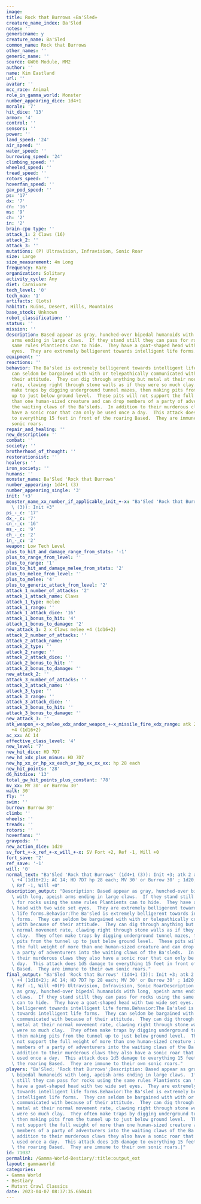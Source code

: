 ```yaml
---
image: 
title: Rock that Burrows «Ba'Sled»
creature_name_index: Ba'Sled
notes: ''
genericname: y
creature_name: Ba'Sled
common_name: Rock that Burrows
other_names: ''
generic_name: ''
source: GW06 Module, MM2
author: ''
name: Kim Eastland
url: ''
avatar: ''
mcc_race: Animal
role_in_gamma_world: Monster
number_appearing_dice: 1d4+1
morale: '7'
hit_dice: '13'
armor: '4'
control: ''
sensors: ''
power: ''
land_speed: '24'
air_speed: ''
water_speed: ''
burrowing_speed: '24'
climbing_speed: ''
wheeled_speed: ''
tread_speed: ''
rotors_speed: ''
hoverfan_speed: ''
gav_pod_speed: ''
ps: '17'
dx: '7'
cn: '16'
ms: '9'
ch: '2'
in: '2'
brain-cpu type: ''
attack_1: 2 Claws (16)
attack_2: ''
attack_3: ''
mutations: (P) Ultravision, Infravision, Sonic Roar
size: Large
size_measurement: 4m Long
frequency: Rare
organization: Solitary
activity_cycle: Any
diet: Carnivore
tech_level: '0'
tech_max: '1'
artifacts: (Lots)
habitat: Ruins, Desert, Hills, Mountains
base_stock: Unknown
robot_classification: ''
status: ''
mission: ''
description: Based appear as gray, hunched-over bipedal humanoids with long, apeish
  arms ending in large claws.  If they stand still they can pass for rocks using the
  same rules Plantients can to hide.  They have a goat-shaped head with two wide set
  eyes.  They are extremely belligerent towards intelligent life forms.
equipment: ''
reactions: ''
behavior: The Ba'sled is extremely belligerent towards intelligent life forms.  They
  can seldom be bargained with with or telepathically communicated with because of
  their attitude.  They can dig through anything but metal at their normal movement
  rate, clawing right through stone walls as if they were so much clay.  They often
  make traps by digging underground tunnel mazes, then making pits from the tunnel
  up to just below ground level.  These pits will not support the full weight of more
  than one human-sized creature and can drop members of a party of adventurers into
  the waiting claws of the Ba'sleds.  In addition to their murderous claws they also
  have a sonic roar that can only be used once a day.  This attack does 1d5 damage
  to everything 15 feet in front of the roaring Based.  They are immune to their own
  sonic roars.
repair_and_healing: ''
new_description: ''
combat: ''
society: ''
brotherhood_of_thought: ''
restorationsist: ''
healers: ''
iron_society: ''
humans: ''
monster_name: Ba'Sled 'Rock that Burrows'
number_appearing: 1d4+1 (3)
number_appearing_single: '3'
init: '+3'
monster_name_xx_number_if_applicable_init_+-x: "Ba'Sled 'Rock that Burrows' (1d4+1\
  \ (3)): Init +3"
ps_-_c: '17'
dx_-_c: '7'
cn_-_c: '16'
ms_-_c: '9'
ch_-_c: '2'
in_-_c: '2'
weapon: Low Tech Level
plus_to_hit_and_damage_range_from_stats: '-1'
plus_to_range_from_level: ''
plus_to_range: '1'
plus_to_hit_and_damage_melee_from_stats: '2'
plus_to_melee_from_level: ''
plus_to_melee: '4'
plus_to_generic_attack_from_level: '2'
attack_1_number_of_attacks: '2'
attack_1_attack_name: Claws
attack_1_type: melee
attack_1_range: ''
attack_1_attack_dice: '16'
attack_1_bonus_to_hit: '4'
attack_1_bonus_to_damage: '2'
new_attack_1: 2 x Claws melee +4 (1d16+2)
attack_2_number_of_attacks: ''
attack_2_attack_name: ''
attack_2_type: ''
attack_2_range: ''
attack_2_attack_dice: ''
attack_2_bonus_to_hit: ''
attack_2_bonus_to_damage: ''
new_attack_2: ''
attack_3_number_of_attacks: ''
attack_3_attack_name: ''
attack_3_type: ''
attack_3_range: ''
attack_3_attack_dice: ''
attack_3_bonus_to_hit: ''
attack_3_bonus_to_damage: ''
new_attack_3: ''
atk_weapon_+-x_melee_xdx_andor_weapon_+-x_missile_fire_xdx_range: atk 2 x claws melee
  +4 (1d16+2)
ac_xx: AC 14
effective_class_level: '4'
new_level: '7'
new_hit_dice: HD 7D7
new_hd_xdx_plus_minus: HD 7D7
new_hp_xx_or_hp_xx_each_or_hp_xx_xx_xx: hp 28 each
new_hit_points: '28'
d6_hitdice: '13'
total_gw_hit_points_plus_constant: '78'
mv_xx: MV 30' or Burrow 30'
walk: 30'
fly: ''
swim: ''
burrow: Burrow 30'
climb: ''
wheels: ''
treads: ''
rotors: ''
hoverfans: ''
gravpods: ''
new_action_dice: 1d20
sv_fort_+-x_ref_+-x_will_+-x: SV Fort +2, Ref -1, Will +0
fort_save: '2'
ref_save: '-1'
will: '0'
normal_text: "Ba'Sled 'Rock that Burrows' (1d4+1 (3)): Init +3; atk 2 x claws melee\
  \ +4 (1d16+2); AC 14; HD 7D7 hp 28 each; MV 30' or Burrow 30' ; 1d20; SV Fort +2,\
  \ Ref -1, Will +0"
description_output: "Description: Based appear as gray, hunched-over bipedal humanoids\
  \ with long, apeish arms ending in large claws.  If they stand still they can pass\
  \ for rocks using the same rules Plantients can to hide.  They have a goat-shaped\
  \ head with two wide set eyes.  They are extremely belligerent towards intelligent\
  \ life forms.Behavior:The Ba'sled is extremely belligerent towards intelligent life\
  \ forms.  They can seldom be bargained with with or telepathically communicated\
  \ with because of their attitude.  They can dig through anything but metal at their\
  \ normal movement rate, clawing right through stone walls as if they were so much\
  \ clay.  They often make traps by digging underground tunnel mazes, then making\
  \ pits from the tunnel up to just below ground level.  These pits will not support\
  \ the full weight of more than one human-sized creature and can drop members of\
  \ a party of adventurers into the waiting claws of the Ba'sleds.  In addition to\
  \ their murderous claws they also have a sonic roar that can only be used once a\
  \ day.  This attack does 1d5 damage to everything 15 feet in front of the roaring\
  \ Based.  They are immune to their own sonic roars."
final_output: "Ba'Sled 'Rock that Burrows' (1d4+1 (3)): Init +3; atk 2 x claws melee\
  \ +4 (1d16+2); AC 14; HD 7D7 hp 28 each; MV 30' or Burrow 30' ; 1d20; SV Fort +2,\
  \ Ref -1, Will +0(P) Ultravision, Infravision, Sonic RoarDescription: Based appear\
  \ as gray, hunched-over bipedal humanoids with long, apeish arms ending in large\
  \ claws.  If they stand still they can pass for rocks using the same rules Plantients\
  \ can to hide.  They have a goat-shaped head with two wide set eyes.  They are extremely\
  \ belligerent towards intelligent life forms.Behavior:The Ba'sled is extremely belligerent\
  \ towards intelligent life forms.  They can seldom be bargained with with or telepathically\
  \ communicated with because of their attitude.  They can dig through anything but\
  \ metal at their normal movement rate, clawing right through stone walls as if they\
  \ were so much clay.  They often make traps by digging underground tunnel mazes,\
  \ then making pits from the tunnel up to just below ground level.  These pits will\
  \ not support the full weight of more than one human-sized creature and can drop\
  \ members of a party of adventurers into the waiting claws of the Ba'sleds.  In\
  \ addition to their murderous claws they also have a sonic roar that can only be\
  \ used once a day.  This attack does 1d5 damage to everything 15 feet in front of\
  \ the roaring Based.  They are immune to their own sonic roars."
players: "Ba'Sled; 'Rock that Burrows';Description: Based appear as gray, hunched-over\
  \ bipedal humanoids with long, apeish arms ending in large claws.  If they stand\
  \ still they can pass for rocks using the same rules Plantients can to hide.  They\
  \ have a goat-shaped head with two wide set eyes.  They are extremely belligerent\
  \ towards intelligent life forms.Behavior:The Ba'sled is extremely belligerent towards\
  \ intelligent life forms.  They can seldom be bargained with with or telepathically\
  \ communicated with because of their attitude.  They can dig through anything but\
  \ metal at their normal movement rate, clawing right through stone walls as if they\
  \ were so much clay.  They often make traps by digging underground tunnel mazes,\
  \ then making pits from the tunnel up to just below ground level.  These pits will\
  \ not support the full weight of more than one human-sized creature and can drop\
  \ members of a party of adventurers into the waiting claws of the Ba'sleds.  In\
  \ addition to their murderous claws they also have a sonic roar that can only be\
  \ used once a day.  This attack does 1d5 damage to everything 15 feet in front of\
  \ the roaring Based.  They are immune to their own sonic roars.|"
id: 71037
permalink: /Gamma-World-Bestiary/:title:output_ext
layout: gammaworld
categories:
- Gamma World
- Bestiary
- Mutant Crawl Classics
date: 2023-04-07 08:37:35.650441
---
```

